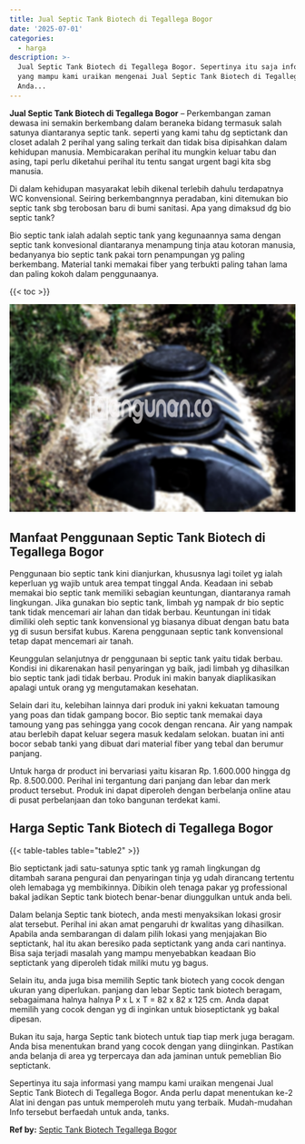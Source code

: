 ```yaml
---
title: Jual Septic Tank Biotech di Tegallega Bogor
date: '2025-07-01'
categories:
  - harga
description: >-
  Jual Septic Tank Biotech di Tegallega Bogor. Sepertinya itu saja informasi
  yang mampu kami uraikan mengenai Jual Septic Tank Biotech di Tegallega Bogor.
  Anda...
---
```


**Jual Septic Tank Biotech di Tegallega Bogor** – Perkembangan zaman dewasa ini semakin berkembang dalam beraneka bidang termasuk salah satunya diantaranya septic tank. seperti yang kami tahu dg septictank dan closet adalah 2 perihal yang saling terkait dan tidak bisa dipisahkan dalam kehidupan manusia. Membicarakan perihal itu mungkin keluar tabu dan asing, tapi perlu diketahui perihal itu tentu sangat urgent bagi kita sbg manusia.

Di dalam kehidupan masyarakat lebih dikenal terlebih dahulu terdapatnya WC konvensional. Seiring berkembangnnya peradaban, kini ditemukan bio septic tank sbg terobosan baru di bumi sanitasi. Apa yang dimaksud dg bio septic tank?

Bio septic tank ialah adalah septic tank yang kegunaannya sama dengan septic tank konvesional diantaranya menampung tinja atau kotoran manusia, bedanyanya bio septic tank pakai torn penampungan yg paling berkembang. Material tanki memakai fiber yang terbukti paling tahan lama dan paling kokoh dalam penggunaanya.

{{< toc >}}

![Jual Septic Tank Biotech di Tegallega Bogor](/images/jual-bio-septictank-41.png)

## Manfaat Penggunaan Septic Tank Biotech di Tegallega Bogor

Penggunaan bio septic tank kini dianjurkan, khususnya lagi toilet yg ialah keperluan yg wajib untuk area tempat tinggal Anda. Keadaan ini sebab memakai bio septic tank memiliki sebagian keuntungan, diantaranya ramah lingkungan. Jika gunakan bio septic tank, limbah yg nampak dr bio septic tank tidak mencemari air lahan dan tidak berbau. Keuntungan ini tidak dimiliki oleh septic tank konvensional yg biasanya dibuat dengan batu bata yg di susun bersifat kubus. Karena penggunaan septic tank konvensional tetap dapat mencemari air tanah.

Keunggulan selanjutnya dr penggunaan bi septic tank yaitu tidak berbau. Kondisi ini dikarenakan hasil penyaringan yg baik, jadi limbah yg dihasilkan bio septic tank jadi tidak berbau. Produk ini makin banyak diaplikasikan apalagi untuk orang yg mengutamakan kesehatan.

Selain dari itu, kelebihan lainnya dari produk ini yakni kekuatan tamoung yang poas dan tidak gampang bocor. Bio septic tank memakai daya tamoung yang pas sehingga yang cocok dengan rencana. Air yang nampak atau berlebih dapat keluar segera masuk kedalam selokan. buatan ini anti bocor sebab tanki yang dibuat dari material fiber yang tebal dan berumur panjang.

Untuk harga dr product ini bervariasi yaitu kisaran Rp. 1.600.000 hingga dg Rp. 8.500.000. Perihal ini tergantung dari panjang dan lebar dan merk product tersebut. Produk ini dapat diperoleh dengan berbelanja online atau di pusat perbelanjaan dan toko bangunan terdekat kami.

## Harga Septic Tank Biotech di Tegallega Bogor

{{< table-tables table="table2" >}}

Bio septictank jadi satu-satunya sptic tank yg ramah lingkungan dg ditambah sarana pengurai dan penyaringan tinja yg udah dirancang tertentu oleh lemabaga yg membikinnya. Dibikin oleh tenaga pakar yg professional bakal jadikan Septic tank biotech benar-benar diunggulkan untuk anda beli.

Dalam belanja Septic tank biotech, anda mesti menyaksikan lokasi grosir alat tersebut. Perihal ini akan amat pengaruhi dr kwalitas yang dihasilkan. Apabila anda sembarangan di dalam pilih lokasi yang menjajakan Bio septictank, hal itu akan beresiko pada septictank yang anda cari nantinya. Bisa saja terjadi masalah yang mampu menyebabkan keadaan Bio septictank yang diperoleh tidak miliki mutu yg bagus.

Selain itu, anda juga bisa memilih Septic tank biotech yang cocok dengan ukuran yang diperlukan. panjang dan lebar Septic tank biotech beragam, sebagaimana halnya halnya P x L x T = 82 x 82 x 125 cm. Anda dapat memilih yang cocok dengan yg di inginkan untuk bioseptictank yg bakal dipesan.

Bukan itu saja, harga Septic tank biotech untuk tiap tiap merk juga beragam. Anda bisa menentukan brand yang cocok dengan yang diinginkan. Pastikan anda belanja di area yg terpercaya dan ada jaminan untuk pemeblian Bio septictank.

Sepertinya itu saja informasi yang mampu kami uraikan mengenai Jual Septic Tank Biotech di Tegallega Bogor. Anda perlu dapat menentukan ke-2 Alat ini dengan pas untuk memperoleh mutu yang terbaik. Mudah-mudahan Info tersebut berfaedah untuk anda, tanks.

**Ref by:** [Septic Tank Biotech Tegallega Bogor](https://id.wikipedia.org/wiki/Septic)

